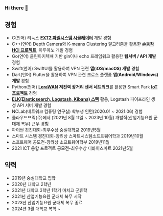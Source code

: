 ### Hi there 👋

<!--
**gjlee0802/gjlee0802** is a ✨ _special_ ✨ repository because its `README.md` (this file) appears on your GitHub profile.

Here are some ideas to get you started:

- 🔭 I’m currently working on ...
- 🌱 I’m currently learning ...
- 👯 I’m looking to collaborate on ...
- 🤔 I’m looking for help with ...
- 💬 Ask me about ...
- 📫 How to reach me: ...
- 😄 Pronouns: ...
- ⚡ Fun fact: ...
-->


## 경험
- C(언어) 리눅스 **[EXT2 파일시스템 시뮬레이터](https://github.com/gjlee0802/EXT2_File_System)** 개발 경험  
- C++(언어) Depth Camera와 K-means Clustering 알고리즘을 활용한 **[손동작 HCI 프로젝트](https://github.com/gjlee0802/3d_interact/tree/master)**, 아두이노 개발 경험  
- Go(언어) 클린아키텍쳐 기반 gin이나 echo 프레임워크 활용한 **웹서버 / API 개발** 경험  
- Swift(언어) SwiftUI를 활용하여 VPN 관련 **앱(iOS/macOS) 개발** 경험  
- Dart(언어) Flutter을 활용하여 VPN 관련 크로스 플랫폼 **앱(Android/Windows) 개발** 경험  
- Python(언어) **[LoraWAN](https://github.com/gjlee0802/toiot-lora-gateway-driver/tree/main) 저전력 장거리 센서 네트워크**를 활용한 Smart Park **[IoT 프로젝트](http://www.ntrexgo.com/archives/40437)** 경험
- **[ELK(Elasticsearch, Logstash, Kibana) 스택](https://github.com/gjlee0802/ElasticStack-Kafka-Docker-Study)** 활용, Logstash 파이프라인 생성 API 서버 개발 경험  
- NCLab(네트워크 컴퓨팅 연구실) 학부생 인턴(2020.01 ~ 2021.06) 경험  
- 클라우드브릭(주)에서 (2021년 8월 11일 ~ 2023년 10월) 개발직(산업기능요원 군대체 복무) 근무 경험  
- 파이썬 경진대회-최우수상	숭실대학교	2019년5월  
- 스마트 시스템 경진대회-장려상 스마트시스템소프트웨어학과	2019년10월  
- 소프트웨어 공모전-장려상	소프트웨어학부	2019년11월  
- 2021 ICT 융합 프로젝트 공모전-최우수상	디바이스마트	2021년5월  


## 약력
- 2019년 숭실대학교 입학
- 2020년 대학교 2학년
- 2021년 대학교 3학년 1학기 마치고 군휴학
- 2021년 산업기능요원 군대체 복무 시작
- 2023년 산업기능요원 군대체 복무 종료
- 2024년 3월 대학교 복학 ~
